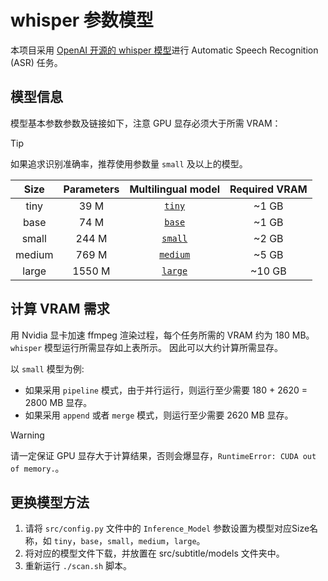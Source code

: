 # whisper 参数模型

本项目采用 [OpenAI 开源的 whisper 模型](https://github.com/openai/whisper)进行 Automatic Speech Recognition (ASR) 任务。

## 模型信息
模型基本参数参数及链接如下，注意 GPU 显存必须大于所需 VRAM：

> [!TIP]
> 如果追求识别准确率，推荐使用参数量 `small` 及以上的模型。

|  Size  | Parameters | Multilingual model | Required VRAM |
|:------:|:----------:|:------------------:|:-------------:|
|  tiny  |    39 M    |       [`tiny`](https://openaipublic.azureedge.net/main/whisper/models/65147644a518d12f04e32d6f3b26facc3f8dd46e5390956a9424a650c0ce22b9/tiny.pt)       |     ~1 GB     |
|  base  |    74 M    |       [`base`](https://openaipublic.azureedge.net/main/whisper/models/ed3a0b6b1c0edf879ad9b11b1af5a0e6ab5db9205f891f668f8b0e6c6326e34e/base.pt)       |     ~1 GB     |
| small  |   244 M    |      [`small`](https://openaipublic.azureedge.net/main/whisper/models/9ecf779972d90ba49c06d968637d720dd632c55bbf19d441fb42bf17a411e794/small.pt)       |     ~2 GB     |
| medium |   769 M    |      [`medium`](https://openaipublic.azureedge.net/main/whisper/models/345ae4da62f9b3d59415adc60127b97c714f32e89e936602e85993674d08dcb1/medium.pt)      |     ~5 GB     |
| large  |   1550 M   |      [`large`](https://openaipublic.azureedge.net/main/whisper/models/81f7c96c852ee8fc832187b0132e569d6c3065a3252ed18e56effd0b6a73e524/large-v2.pt)       |    ~10 GB     |


## 计算 VRAM 需求

用 Nvidia 显卡加速 ffmpeg 渲染过程，每个任务所需的 VRAM 约为 180 MB。`whisper` 模型运行所需显存如上表所示。
因此可以大约计算所需显存。

以 `small` 模型为例:
+ 如果采用 `pipeline` 模式，由于并行运行，则运行至少需要 180 + 2620 = 2800 MB 显存。
+ 如果采用 `append` 或者 `merge` 模式，则运行至少需要 2620 MB 显存。

> [!WARNING]
> 请一定保证 GPU 显存大于计算结果，否则会爆显存，`RuntimeError: CUDA out of memory.`。

## 更换模型方法

1. 请将 `src/config.py` 文件中的 `Inference_Model` 参数设置为模型对应Size名称，如 `tiny`，`base`，`small`，`medium`，`large`。
2. 将对应的模型文件下载，并放置在 src/subtitle/models 文件夹中。
3. 重新运行 `./scan.sh` 脚本。
